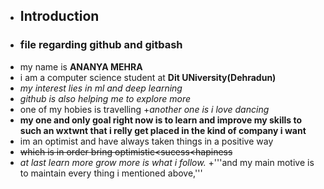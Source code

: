 + ## Introduction
 + ### file regarding github and gitbash
+ my name is **ANANYA MEHRA**
+ i am a computer science student at **Dit UNiversity(Dehradun)**
+ _my interest lies in ml and deep learning_ 
+ _github is also helping me to explore more_ 
+ one of my hobies is travelling
+_another one is i love dancing_
+ **my one and only goal right now is to learn and improve my skills to such an wxtwnt that i relly get placed in the kind of company i want**
+ im an optimist and have always taken things in a positive way 
+ ~~which is in order bring optimistic<sucess<hapiness~~
+ _at last learn more grow more is what i follow._
+'''and my main motive is to maintain every thing i mentioned above,'''
